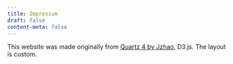 ```yaml
---
title: Impressum
draft: false
content-meta: false
---
```


This website was made originally from [Quartz 4 by Jzhao](https://quartz.jzhao.xyz), D3.js.
The layout is custom.